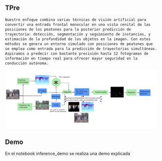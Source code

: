 ## TPre


	Nuestro enfoque combina varias técnicas de visión artificial para convertir una entrada frontal monocular en una vista cenital de las posiciones de los peatones para la posterior predicción de trayectoria: detección, segmentación y seguimiento de instancias, y estimación de la profundidad de los objetos en la imagen. Con estos métodos se genera un entorno simulado con posiciones de peatones que se emplea como entrada para la predicción de trayectorias simultáneas. Aspiramos a predecir con bastante precisión hasta 12 fotogramas de información en tiempo real para ofrecer mayor seguridad en la conducción autónoma.

<p align="center"><img src="assets/esquema.PNG" width="800"/></p>

## Demo 

En el notebook inference_demo se realiza una demo explicada

